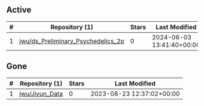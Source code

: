 ## Active
| # | Repository (1) | Stars | Last Modified |
| --- | --- | --- | --- |
| 1 | [jwu/ds_Preliminary_Psychedelics_2p](https://gin.g-node.org/jwu/ds_Preliminary_Psychedelics_2p) | 0 | 2024-06-03 13:41:40+00:00 |

## Gone
| # | Repository (1) | Stars | Last Modified |
| --- | --- | --- | --- |
| 1 | [jwu/Jiyun_Data](https://gin.g-node.org/jwu/Jiyun_Data) | 0 | 2023-08-23 12:37:02+00:00 |
